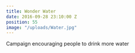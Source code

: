 ```yaml
---
title: Wonder Water
date: 2016-09-28 23:10:00 Z
position: 55
image: "/uploads/Water.jpg"
---
```


Campaign encouraging people to drink more water